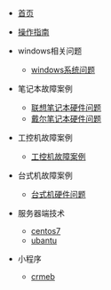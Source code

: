 <!-- docs/_sidebar.md -->

* [首页](README)
* [操作指南](guide)

* windows相关问题
    * [windows系统问题](/01/windows系统问题/)

* 笔记本故障案例
    * [联想笔记本硬件问题](/02/联想/)
    * [戴尔笔记本硬件问题](/02/戴尔/)

* 工控机故障案例
    * [工控机故障案例](/03/工控机/)

* 台式机故障案例
    * [台式机硬件问题](/04/台式机/)

* 服务器端技术
    * [centos7](/05/服务器端技术/centos/)
    * [ubantu](/05/服务器端技术/ubantu/)
    
* 小程序
    * [crmeb](/06/小程序/crmeb/)